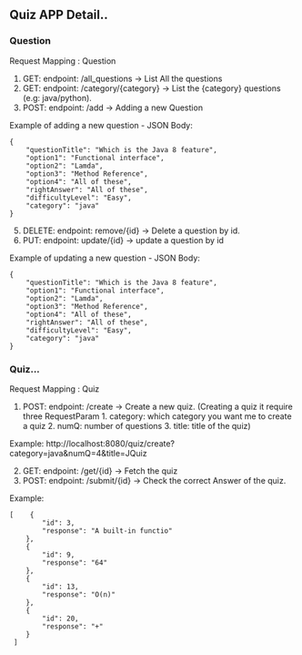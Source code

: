 ## Quiz APP Detail..

### Question

Request Mapping : Question

1. GET: endpoint: /all_questions -> List All the questions
2. GET: endpoint: /category/{category} -> List the {category} questions (e.g: java/python).
3. POST: endpoint: /add -> Adding a new Question

Example of adding a new question - JSON Body:

    {
        "questionTitle": "Which is the Java 8 feature",
        "option1": "Functional interface",
        "option2": "Lamda",
        "option3": "Method Reference",
        "option4": "All of these",
        "rightAnswer": "All of these",
        "difficultyLevel": "Easy",
        "category": "java"
    }
5. DELETE: endpoint: remove/{id} -> Delete a question by id.
6. PUT: endpoint: update/{id} -> update a question by id
   
Example of updating a new question - JSON Body: 

    {
        "questionTitle": "Which is the Java 8 feature",
        "option1": "Functional interface",
        "option2": "Lamda",
        "option3": "Method Reference",
        "option4": "All of these",
        "rightAnswer": "All of these",
        "difficultyLevel": "Easy",
        "category": "java"
    }


### Quiz...

Request Mapping : Quiz

1. POST: endpoint: /create -> Create a new quiz.  (Creating a quiz it require three RequestParam 1. category: which category you want me to create a quiz 2. numQ: number of questions 3. title: title of the quiz)

Example: http://localhost:8080/quiz/create?category=java&numQ=4&title=JQuiz

2. GET: endpoint: /get/{id} -> Fetch the quiz
3. POST: endpoint: /submit/{id} -> Check the correct Answer of the quiz.

 Example: 

 
    [    {
            "id": 3,
            "response": "A built-in functio"
        },
        {
            "id": 9,
            "response": "64"
        },
        {
            "id": 13,
            "response": "O(n)"
        },
        {
            "id": 20,
            "response": "+"
        }
     ]   



